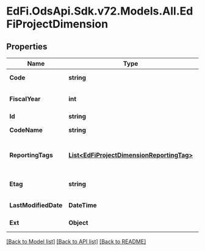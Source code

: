 # EdFi.OdsApi.Sdk.v72.Models.All.EdFiProjectDimension

## Properties

Name | Type | Description | Notes
------------ | ------------- | ------------- | -------------
**Code** | **string** | The code representation of the account project dimension. | 
**FiscalYear** | **int** | The fiscal year for which the account project dimension is valid. | 
**Id** | **string** |  | [optional] 
**CodeName** | **string** | A description of the account project dimension. | [optional] 
**ReportingTags** | [**List&lt;EdFiProjectDimensionReportingTag&gt;**](EdFiProjectDimensionReportingTag.md) | An unordered collection of projectDimensionReportingTags. Optional tag for accountability reporting. | [optional] 
**Etag** | **string** | A unique system-generated value that identifies the version of the resource. | [optional] 
**LastModifiedDate** | **DateTime** | The date and time the resource was last modified. | [optional] 
**Ext** | **Object** | Extensions to the ProjectDimension entity. | [optional] 

[[Back to Model list]](../../README.md#documentation-for-models) [[Back to API list]](../../README.md#documentation-for-api-endpoints) [[Back to README]](../../README.md)

